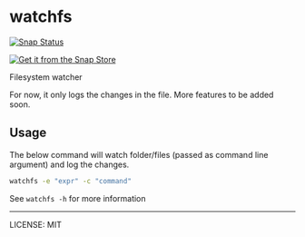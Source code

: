 # watchfs

[![Snap Status](https://build.snapcraft.io/badge/prateekkumarweb/watchfs.svg)](https://build.snapcraft.io/user/prateekkumarweb/watchfs)

[![Get it from the Snap Store](https://snapcraft.io/static/images/badges/en/snap-store-black.svg)](https://snapcraft.io/watchfs)

Filesystem watcher

For now, it only logs the changes in the file.
More features to be added soon.

## Usage

The below command will watch folder/files (passed as command line argument) and log the changes.
```sh
watchfs -e "expr" -c "command"
```

See `watchfs -h` for more information

---
LICENSE: MIT
